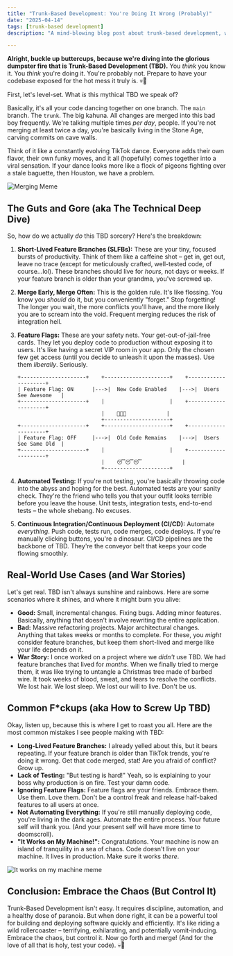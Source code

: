 ```yaml
---
title: "Trunk-Based Development: You're Doing It Wrong (Probably)"
date: "2025-04-14"
tags: [trunk-based development]
description: "A mind-blowing blog post about trunk-based development, written for chaotic Gen Z engineers."

---
```


**Alright, buckle up buttercups, because we're diving into the glorious dumpster fire that is Trunk-Based Development (TBD).** You *think* you know it. You *think* you're doing it. You're probably not. Prepare to have your codebase exposed for the hot mess it truly is. 💀🙏

First, let's level-set. What *is* this mythical TBD we speak of?

Basically, it's all your code dancing together on one branch. The `main` branch. The `trunk`. The big kahuna. All changes are merged into this bad boy frequently. We're talking multiple times *per day*, people. If you're not merging at least twice a day, you're basically living in the Stone Age, carving commits on cave walls.

Think of it like a constantly evolving TikTok dance. Everyone adds their own flavor, their own funky moves, and it all (hopefully) comes together into a viral sensation. If your dance looks more like a flock of pigeons fighting over a stale baguette, then Houston, we have a problem.

![Merging Meme](https://i.kym-cdn.com/photos/images/newsfeed/001/843/367/42c.png)

## The Guts and Gore (aka The Technical Deep Dive)

So, how do we actually *do* this TBD sorcery? Here's the breakdown:

1.  **Short-Lived Feature Branches (SLFBs):** These are your tiny, focused bursts of productivity. Think of them like a caffeine shot – get in, get out, leave no trace (except for meticulously crafted, well-tested code, of course...lol). These branches should live for *hours*, not days or weeks. If your feature branch is older than your grandma, you've screwed up.

2.  **Merge Early, Merge Often:** This is the golden rule. It's like flossing. You know you *should* do it, but you conveniently "forget." Stop forgetting! The longer you wait, the more conflicts you'll have, and the more likely you are to scream into the void. Frequent merging reduces the risk of integration hell.

3.  **Feature Flags:** These are your safety nets. Your get-out-of-jail-free cards. They let you deploy code to production without exposing it to users. It's like having a secret VIP room in your app. Only the chosen few get access (until you decide to unleash it upon the masses). Use them *liberally*.  Seriously.

    ```ascii
    +---------------------+    +---------------------+    +---------------------+
    | Feature Flag: ON      |--->|  New Code Enabled    |--->|  Users See Awesome   |
    +---------------------+    |                     |    +---------------------+
                               |    🎉🎉🎉             |
                               +---------------------+
    +---------------------+    +---------------------+    +---------------------+
    | Feature Flag: OFF     |--->|  Old Code Remains    |--->|  Users See Same Old  |
    +---------------------+    |                     |    +---------------------+
                               |    😴😴😴             |
                               +---------------------+
    ```

4.  **Automated Testing:** If you're not testing, you're basically throwing code into the abyss and hoping for the best. Automated tests are your sanity check. They're the friend who tells you that your outfit looks terrible before you leave the house. Unit tests, integration tests, end-to-end tests – the whole shebang.  No excuses.

5.  **Continuous Integration/Continuous Deployment (CI/CD):** Automate *everything*.  Push code, tests run, code merges, code deploys.  If you're manually clicking buttons, you're a dinosaur. CI/CD pipelines are the backbone of TBD. They're the conveyor belt that keeps your code flowing smoothly.

## Real-World Use Cases (and War Stories)

Let's get real. TBD isn't always sunshine and rainbows. Here are some scenarios where it shines, and where it might burn you alive:

*   **Good:** Small, incremental changes.  Fixing bugs.  Adding minor features. Basically, anything that doesn't involve rewriting the entire application.
*   **Bad:** Massive refactoring projects.  Major architectural changes.  Anything that takes weeks or months to complete.  For these, you *might* consider feature branches, but keep them short-lived and merge like your life depends on it.
*   **War Story:** I once worked on a project where we *didn't* use TBD.  We had feature branches that lived for *months*.  When we finally tried to merge them, it was like trying to untangle a Christmas tree made of barbed wire.  It took weeks of blood, sweat, and tears to resolve the conflicts.  We lost hair. We lost sleep. We lost our will to live. Don't be us.

## Common F*ckups (aka How to Screw Up TBD)

Okay, listen up, because this is where I get to roast you all. Here are the most common mistakes I see people making with TBD:

*   **Long-Lived Feature Branches:** I already yelled about this, but it bears repeating. If your feature branch is older than TikTok trends, you're doing it wrong. Get that code merged, stat!  Are you afraid of conflict? Grow up.
*   **Lack of Testing:** "But testing is hard!" Yeah, so is explaining to your boss why production is on fire. Test your damn code.
*   **Ignoring Feature Flags:** Feature flags are your friends. Embrace them. Use them. Love them. Don't be a control freak and release half-baked features to all users at once.
*   **Not Automating Everything:** If you're still manually deploying code, you're living in the dark ages. Automate the entire process. Your future self will thank you. (And your present self will have more time to doomscroll).
*   **"It Works on My Machine!":** Congratulations. Your machine is now an island of tranquility in a sea of chaos. Code doesn't live on your machine. It lives in production. Make sure it works *there*.

![It works on my machine meme](https://i.imgflip.com/3g01k5.jpg)

## Conclusion: Embrace the Chaos (But Control It)

Trunk-Based Development isn't easy. It requires discipline, automation, and a healthy dose of paranoia. But when done right, it can be a powerful tool for building and deploying software quickly and efficiently. It's like riding a wild rollercoaster – terrifying, exhilarating, and potentially vomit-inducing. Embrace the chaos, but control it.  Now go forth and merge! (And for the love of all that is holy, test your code). 💀🙏
